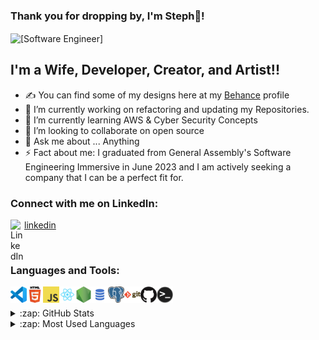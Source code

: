 ### Thank you for dropping by, I'm Steph👋!

 <img align="center" alt="[Software Engineer]" src="https://github.com/Worksmart377/worksmart377/assets/111963936/988278c0-77be-4b7a-b6d7-23c09fb987bf" width="850" height="200" />

## I'm a Wife, Developer, Creator, and Artist!!
- ✍ You can find some of my designs here at my [Behance] profile
- 🔭 I’m currently working on refactoring and updating my Repositories.
- 🌱 I’m currently learning AWS & Cyber Security Concepts
- 👯 I’m looking to collaborate on open source
- 💬 Ask me about ... Anything
- ⚡ Fact about me: I graduated from General Assembly's Software Engineering Immersive in June 2023 and I am actively seeking a company that I can be a perfect fit for. 


### Connect with me on LinkedIn:
<img align="left" alt="LinkedIn" width="22px" src="https://cdn.jsdelivr.net/npm/simple-icons@v3/icons/linkedin.svg" />[linkedin]

<br />

### Languages and Tools:

<img align="left" alt="Visual Studio Code" width="26px" src="https://raw.githubusercontent.com/github/explore/80688e429a7d4ef2fca1e82350fe8e3517d3494d/topics/visual-studio-code/visual-studio-code.png" />
<img align="left" alt="HTML5" width="26px" src="https://raw.githubusercontent.com/github/explore/80688e429a7d4ef2fca1e82350fe8e3517d3494d/topics/html/html.png" />
<img align="left" alt="CSS3" width="26px" 
<img align="left" alt="JavaScript" width="26px" src="https://raw.githubusercontent.com/github/explore/80688e429a7d4ef2fca1e82350fe8e3517d3494d/topics/javascript/javascript.png" />
<img align="left" alt="React" width="26px" src="https://raw.githubusercontent.com/github/explore/80688e429a7d4ef2fca1e82350fe8e3517d3494d/topics/react/react.png" />
<img align="left" alt="Node.js" width="26px" src="https://raw.githubusercontent.com/github/explore/80688e429a7d4ef2fca1e82350fe8e3517d3494d/topics/nodejs/nodejs.png" />
<img align="left" alt="python" width="26px" src="https://raw.githubusercontent.com/github/explore/80688e429a7d4ef2fca1e82350fe8e3517d3494d/topics/sql/sql.png" />
<img align="left" alt="postgreSQL" width="26px" src="https://raw.githubusercontent.com/github/explore/80688e429a7d4ef2fca1e82350fe8e3517d3494d/topics/postgresql/postgresql.png" />
<img align="left" alt="Git" width="26px" src="https://raw.githubusercontent.com/github/explore/80688e429a7d4ef2fca1e82350fe8e3517d3494d/topics/git/git.png" />
<img align="left" alt="GitHub" width="26px" src="https://raw.githubusercontent.com/github/explore/78df643247d429f6cc873026c0622819ad797942/topics/github/github.png" />
<img align="left" alt="Terminal" width="26px" src="https://raw.githubusercontent.com/github/explore/80688e429a7d4ef2fca1e82350fe8e3517d3494d/topics/terminal/terminal.png" />

<br />
<br />

<details>
  <summary>:zap: GitHub Stats</summary>

  <img align="left" alt="Steph's GitHub Stats" src="https://github-readme-stats.vercel.app/api?username=worksmart377&show_icons=true&hide_border=true" />

</details>

<details>
  <summary>:zap: Most Used Languages</summary>

<img align="left" alt="Steph's GitHub Top Languages" src="https://github-readme-stats.vercel.app/api/top-langs/?username=worksmart377" />

</details>

[GIF]: https://i.imgur.com/NWkQqJS.mp4
[linkedin]: https://linkedin.com/in/stephany-nelson
[Behance]: https://www.behance.net/MrsN377
